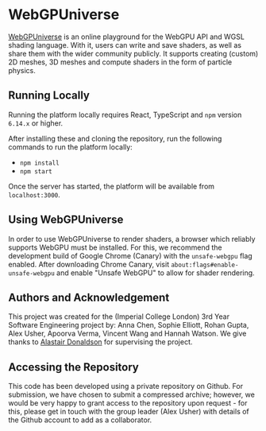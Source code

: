 # WebGPUniverse

[WebGPUniverse](https://webgpuniverse.netlify.app) is an online playground for the WebGPU API and WGSL shading language. With it, users can write and save
shaders, as well as share them with the wider community publicly. It supports creating (custom) 2D meshes, 3D meshes
and compute shaders in the form of particle physics.

## Running Locally

Running the platform locally requires React, TypeScript and `npm` version `6.14.x` or higher.

After installing these and cloning the repository, run the following commands to run the platform locally:

- `npm install`
- `npm start`

Once the server has started, the platform will be available from `localhost:3000`.

## Using WebGPUniverse

In order to use WebGPUniverse to render shaders, a browser which reliably supports WebGPU must be installed. For this, we recommend the
development build of Google Chrome (Canary) with the `unsafe-webgpu` flag enabled. After downloading Chrome Canary, visit
`about:flags#enable-unsafe-webgpu` and enable "Unsafe WebGPU" to allow for  shader rendering.

## Authors and Acknowledgement

This project was created for the (Imperial College London) 3rd Year Software Engineering project by: Anna Chen, Sophie Elliott, Rohan Gupta, Alex Usher, Apoorva Verma, Vincent Wang and Hannah
Watson. We give thanks to [Alastair Donaldson](https://www.github.com/afd) for supervising the project.

## Accessing the Repository

This code has been developed using a private repository on Github. For submission, we have chosen to submit a compressed
archive; however, we would be very happy to grant access to the repository upon request - for this, please get in touch with
the group leader (Alex Usher) with details of the Github account to add as a collaborator.